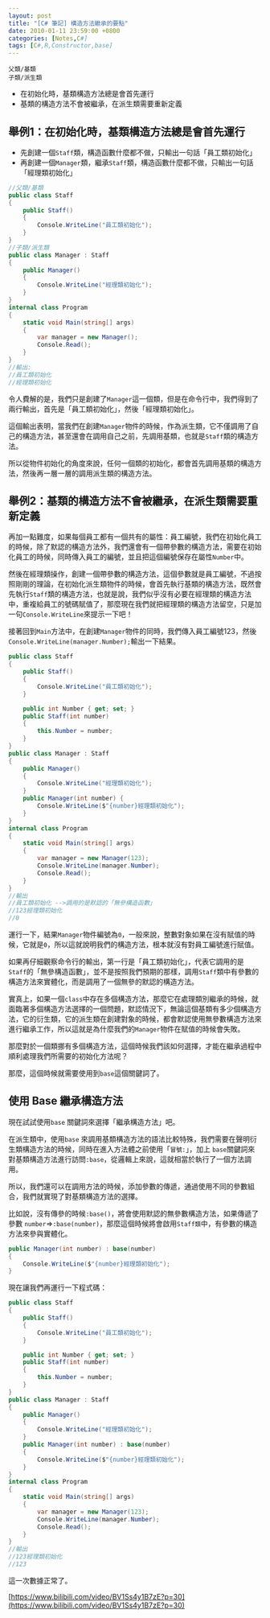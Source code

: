 ```yaml
---
layout: post
title: "[C# 筆記] 構造方法繼承的要點"
date: 2010-01-11 23:59:00 +0800
categories: [Notes,C#]
tags: [C#,R,Constructor,base]
---
```


```
父類/基類
子類/派生類
```

- 在初始化時，基類構造方法總是會首先運行
- 基類的構造方法不會被繼承，在派生類需要重新定義

## 舉例1：在初始化時，基類構造方法總是會首先運行
- 先創建一個`Staff`類，構造函數什麼都不做，只輸出一句話「員工類初始化」
- 再創建一個`Manager`類，繼承`Staff`類，構造函數什麼都不做，只輸出一句話「經理類初始化」

```c#
//父類/基類
public class Staff
{
    public Staff()
    {
        Console.WriteLine("員工類初始化");
    }
}
//子類/派生類
public class Manager : Staff
{
    public Manager()
    {
        Console.WriteLine("經理類初始化");
    }
}
internal class Program
{
    static void Main(string[] args)
    {
        var manager = new Manager();
        Console.Read();
    }
}
//輸出:
//員工類初始化
//經理類初始化
```
令人費解的是，我們只是創建了`Manager`這一個類，但是在命令行中，我們得到了兩行輸出，首先是「員工類初始化」，然後「經理類初始化」。       

這個輸出表明，當我們在創建`Manager`物件的時候，作為派生類，它不僅調用了自己的構造方法，甚至還會在調用自己之前，先調用基類，也就是`Staff`類的構造方法。      

所以從物件初始化的角度來說，任何一個類的初始化，都會首先調用基類的構造方法，然後再一層一層的調用派生類的構造方法。      

## 舉例2：基類的構造方法不會被繼承，在派生類需要重新定義

再加一點難度，如果每個員工都有一個共有的屬性：員工編號，我們在初始化員工的時候，除了默認的構造方法外，我們還會有一個帶參數的構造方法，需要在初始化員工的時候，同時傳入員工的編號，並且把這個編號保存在屬性`Number`中。      

然後在經理類操作，創建一個帶參數的構造方法，這個參數就是員工編號，不過按照剛剛的理論，在初始化派生類物件的時候，會首先執行基類的構造方法，既然會先執行`Staff`類的構造方法，也就是說，我們似乎沒有必要在經理類的構造方法中，重複給員工的號碼賦值了，那麼現在我們就把經理類的構造方法留空，只是加一句`Console.WriteLine`來提示一下吧！        

接著回到`Main`方法中，在創建`Manager`物件的同時，我們傳入員工編號123，然後`Console.WriteLine(manager.Number);`輸出一下結果。   

```c#
public class Staff
{
    public Staff()
    {
        Console.WriteLine("員工類初始化");
    }

    public int Number { get; set; }
    public Staff(int number)
    {
        this.Number = number;
    }
}
public class Manager : Staff
{
    public Manager()
    {
        Console.WriteLine("經理類初始化");
    }
    public Manager(int number) {
        Console.WriteLine($"{number}經理類初始化");
    }
}
internal class Program
{
    static void Main(string[] args)
    {
        var manager = new Manager(123);
        Console.WriteLine(manager.Number);
        Console.Read();
    }
}
//輸出
//員工類初始化 -->調用的是默認的「無參構造函數」
//123經理類初始化
//0
```

運行一下，結果`Manager`物件編號為`0`，一般來說，整數對象如果在沒有賦值的時候，它就是`0`，所以這就說明我們的構造方法，根本就沒有對員工編號進行賦值。     

如果再仔細觀察命令行的輸出，第一行是「員工類初始化」，代表它調用的是`Staff`的「無參構造函數」，並不是按照我們預期的那樣，調用`Staff`類中有參數的構造方法來實體化，而是調用了一個無參的默認的構造方法。         

實真上，如果一個`class`中存在多個構造方法，那麼它在處理類別繼承的時候，就面臨著多個構造方法選擇的一個問題，默認情況下，無論這個基類有多少個構造方法，它的衍生類，它的派生類在創建對象的時候，都會默認使用無參數構造方法來進行繼承工作，所以這就是為什麼我們的`Manager`物件在賦值的時候會失敗。      

那麼對於一個類挪有多個構造方法，這個時候我們該如何選擇，才能在繼承過程中順利處理我們所需要的初始化方法呢？      

那麼，這個時候就需要使用到`base`這個關鍵詞了。

## 使用 Base 繼承構造方法
現在試試使用`base` 關鍵詞來選擇「繼承構造方法」吧。     

在派生類中，使用`base` 來調用基類構造方法的語法比較特殊，我們需要在聲明衍生類構造方法的時候，同時在進入方法體之前使用「`冒號:`」，加上 `base`關鍵詞來對基類構造方法進行訪問`:base`，從邏輯上來說，這就相當於執行了一個方法調用。        

所以，我們還可以在調用方法的時候，添加參數的傳遞，通過使用不同的參數組合，我們就實現了對基類構造方法的選擇。        

比如說，沒有傳參的時候`:base()`，將會使用默認的無參數構造方法，如果傳遞了參數 `number`=>`:base(number)`，那麼這個時候將會啟用`Staff類`中，有參數的構造方法來參與實體化。    

```c#
public Manager(int number) : base(number)
{
    Console.WriteLine($"{number}經理類初始化");
}
```

現在讓我們再運行一下程式碼：    

```c#
public class Staff
{
    public Staff()
    {
        Console.WriteLine("員工類初始化");
    }

    public int Number { get; set; }
    public Staff(int number)
    {
        this.Number = number;
    }
}
public class Manager : Staff
{
    public Manager()
    {
        Console.WriteLine("經理類初始化");
    }
    public Manager(int number) : base(number)
    {
        Console.WriteLine($"{number}經理類初始化");
    }
}
internal class Program
{
    static void Main(string[] args)
    {
        var manager = new Manager(123);
        Console.WriteLine(manager.Number);
        Console.Read();
    }
}
//輸出
//123經理類初始化
//123
```
這一次數據正常了。      


[https://www.bilibili.com/video/BV1Ss4y1B7zE?p=30](https://www.bilibili.com/video/BV1Ss4y1B7zE?p=30)
